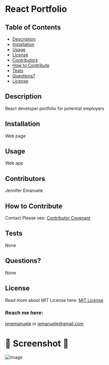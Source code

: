 # React Portfolio
  ## Table of Contents
  * [Description](#description)
  * [Installation](#installation)
  * [Usage](#usage)
  * [License](#license)
  * [Contributors](#contributors)
  * [How to Contribute](#how-to-contribute)
  * [Tests](#tests)
  * [Questions?](#questions)
  * [License](#license)
  ## Description
  React developer portfolio for potential employers
  ## Installation
  Web page
  ## Usage
  Web app
  ## Contributors
  Jennifer Emanuele
  ## How to Contribute
  Contact
  Please see: [Contributor Covenant](https://www.contributor-covenant.org/)
  ## Tests
  None
  ## Questions?
  None
  ## License
  Read more about MIT License here:
  [MIT License](https://opensource.org/licenses/MIT)
  ### Reach me here:
  [jenemanuele](https://github.com/jenemanuele) 
  or jemanuele@gmail.com
  #  💜 Screenshot 💜 
![image](https://user-images.githubusercontent.com/91485484/163047305-e7d9a34d-8352-4749-88db-dc0ecdcc8f2b.png)

